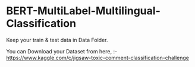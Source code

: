 # BERT-MultiLabel-Multilingual-Classification

Keep your train & test data in Data Folder.

You can Download your Dataset from here, :- https://www.kaggle.com/c/jigsaw-toxic-comment-classification-challenge
